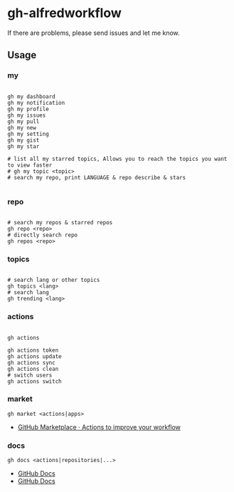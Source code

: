 # gh-alfredworkflow

If there are problems, please send issues and let me know.


## Usage

### my

```shell

gh my dashboard
gh my notification
gh my profile
gh my issues
gh my pull
gh my new
gh my setting
gh my gist
gh my star

# list all my starred topics, Allows you to reach the topics you want to view faster
# gh my topic <topic>
# search my repo, print LANGUAGE & repo describe & stars


```

### repo

```shell

# search my repos & starred repos
gh repo <repo>
# directly search repo
gh repos <repo>

```

### topics

```shell

# search lang or other topics
gh topics <lang>
# search lang
gh trending <lang>

```

### actions

```shell

gh actions

gh actions token
gh actions update
gh actions sync
gh actions clean
# switch users
gh actions switch

```

### market


```shell
gh market <actions|apps>
```

- [GitHub Marketplace · Actions to improve your workflow](https://github.com/marketplace?type=actions)

### docs


```shell
gh docs <actions|repositories|...>
```


- [GitHub Docs](https://docs.github.com/en)
- [GitHub Docs](https://docs.github.com/zh)